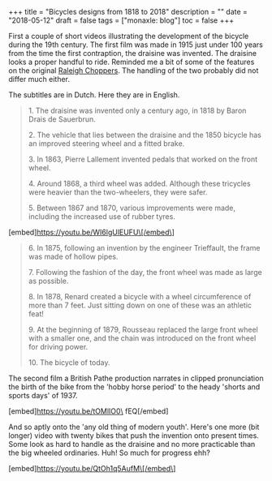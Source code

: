 +++
title = "Bicycles designs from 1818 to 2018"
description = ""
date = "2018-05-12"
draft = false
tags = ["monaxle: blog"]
toc = false
+++

First a couple of short videos illustrating the development of the bicycle during the 19th century. The first film was made in 1915 just under 100 years from the time the first contraption, the draisine was invented. The draisine looks a proper handful to ride. Reminded me a bit of some of the features on the original [Raleigh Choppers](https://goo.gl/images/585uow). The handling of the two probably did not differ much either.  

The subtitles are in Dutch. Here they are in English.

> 1\. The draisine was invented only a century ago, in 1818 by Baron Drais de Sauerbrun.
> 
> 2\. The vehicle that lies between the draisine and the 1850 bicycle has an improved steering wheel and a fitted brake.
> 
> 3\. In 1863, Pierre Lallement invented pedals that worked on the front wheel.
> 
> 4\. Around 1868, a third wheel was added. Although these tricycles were heavier than the two-wheelers, they were safer.
> 
> 5\. Between 1867 and 1870, various improvements were made, including the increased use of rubber tyres.

\[embed\]https://youtu.be/WI6lgUlEUFU\[/embed\]

> 6\. In 1875, following an invention by the engineer Trieffault, the frame was made of hollow pipes.
> 
> 7\. Following the fashion of the day, the front wheel was made as large as possible.
> 
> 8\. In 1878, Renard created a bicycle with a wheel circumference of more than 7 feet. Just sitting down on one of these was an athletic feat!
> 
> 9\. At the beginning of 1879, Rousseau replaced the large front wheel with a smaller one, and the chain was introduced on the front wheel for driving power.
> 
> 10\. The bicycle of today.

The second film a British Pathe production narrates in clipped pronunciation the birth of the bike from the 'hobby horse period' to the heady 'shorts and sports days' of 1937.   

\[embed\]https://youtu.be/tOMlIO0\ fEQ\[/embed\]

And so aptly onto the 'any old thing of modern youth'. Here's one more (bit longer) video with twenty bikes that push the invention onto present times. Some look as hard to handle as the draisine and no more practicable than the big wheeled ordinaries. Huh! So much for progress ehh?

\[embed\]https://youtu.be/QtOh1q5AufM\[/embed\]